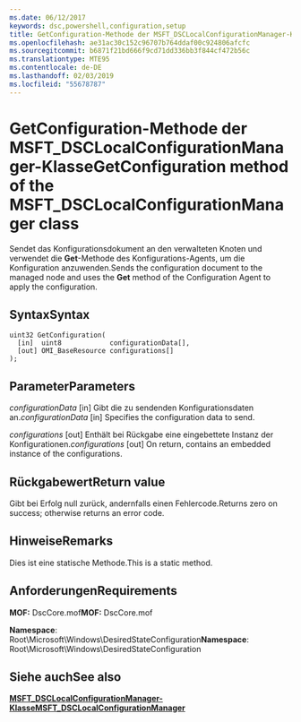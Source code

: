 ```yaml
---
ms.date: 06/12/2017
keywords: dsc,powershell,configuration,setup
title: GetConfiguration-Methode der MSFT_DSCLocalConfigurationManager-Klasse
ms.openlocfilehash: ae31ac30c152c96707b764ddaf00c924806afcfc
ms.sourcegitcommit: b6871f21bd666f9cd71dd336bb3f844cf472b56c
ms.translationtype: MTE95
ms.contentlocale: de-DE
ms.lasthandoff: 02/03/2019
ms.locfileid: "55678787"
---
```

# <a name="getconfiguration-method-of-the-msftdsclocalconfigurationmanager-class"></a><span data-ttu-id="0e816-103">GetConfiguration-Methode der MSFT_DSCLocalConfigurationManager-Klasse</span><span class="sxs-lookup"><span data-stu-id="0e816-103">GetConfiguration method of the MSFT_DSCLocalConfigurationManager class</span></span>

<span data-ttu-id="0e816-104">Sendet das Konfigurationsdokument an den verwalteten Knoten und verwendet die **Get**-Methode des Konfigurations-Agents, um die Konfiguration anzuwenden.</span><span class="sxs-lookup"><span data-stu-id="0e816-104">Sends the configuration document to the managed node and uses the **Get** method of the Configuration Agent to apply the configuration.</span></span>

## <a name="syntax"></a><span data-ttu-id="0e816-105">Syntax</span><span class="sxs-lookup"><span data-stu-id="0e816-105">Syntax</span></span>

```mof
uint32 GetConfiguration(
  [in]  uint8            configurationData[],
  [out] OMI_BaseResource configurations[]
);
```

## <a name="parameters"></a><span data-ttu-id="0e816-106">Parameter</span><span class="sxs-lookup"><span data-stu-id="0e816-106">Parameters</span></span>

<span data-ttu-id="0e816-107">*configurationData* \[in\] Gibt die zu sendenden Konfigurationsdaten an.</span><span class="sxs-lookup"><span data-stu-id="0e816-107">*configurationData* \[in\] Specifies the configuration data to send.</span></span>

<span data-ttu-id="0e816-108">*configurations* \[out\] Enthält bei Rückgabe eine eingebettete Instanz der Konfigurationen.</span><span class="sxs-lookup"><span data-stu-id="0e816-108">*configurations* \[out\] On return, contains an embedded instance of the configurations.</span></span>

## <a name="return-value"></a><span data-ttu-id="0e816-109">Rückgabewert</span><span class="sxs-lookup"><span data-stu-id="0e816-109">Return value</span></span>

<span data-ttu-id="0e816-110">Gibt bei Erfolg null zurück, andernfalls einen Fehlercode.</span><span class="sxs-lookup"><span data-stu-id="0e816-110">Returns zero on success; otherwise returns an error code.</span></span>

## <a name="remarks"></a><span data-ttu-id="0e816-111">Hinweise</span><span class="sxs-lookup"><span data-stu-id="0e816-111">Remarks</span></span>

<span data-ttu-id="0e816-112">Dies ist eine statische Methode.</span><span class="sxs-lookup"><span data-stu-id="0e816-112">This is a static method.</span></span>

## <a name="requirements"></a><span data-ttu-id="0e816-113">Anforderungen</span><span class="sxs-lookup"><span data-stu-id="0e816-113">Requirements</span></span>

<span data-ttu-id="0e816-114">**MOF:** DscCore.mof</span><span class="sxs-lookup"><span data-stu-id="0e816-114">**MOF:** DscCore.mof</span></span>

<span data-ttu-id="0e816-115">**Namespace**: Root\Microsoft\Windows\DesiredStateConfiguration</span><span class="sxs-lookup"><span data-stu-id="0e816-115">**Namespace**: Root\Microsoft\Windows\DesiredStateConfiguration</span></span>

## <a name="see-also"></a><span data-ttu-id="0e816-116">Siehe auch</span><span class="sxs-lookup"><span data-stu-id="0e816-116">See also</span></span>

[<span data-ttu-id="0e816-117">**MSFT_DSCLocalConfigurationManager-Klasse**</span><span class="sxs-lookup"><span data-stu-id="0e816-117">**MSFT_DSCLocalConfigurationManager**</span></span>](msft-dsclocalconfigurationmanager.md)